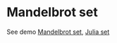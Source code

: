 # Mandelbrot set
See demo [Mandelbrot set](https://spajak.github.io/mandelbrot-set), [Julia set](https://spajak.github.io/mandelbrot-set/julia)